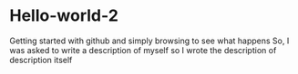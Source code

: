# Hello-world-2
Getting started with github and simply browsing to see what happens
So, I was asked to write a description of myself so I wrote the description of description itself

